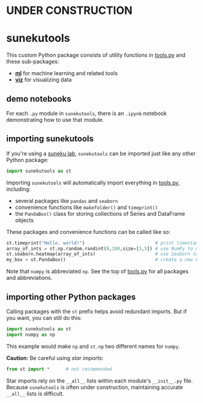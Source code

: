 # UNDER CONSTRUCTION

# sunekutools

This custom Python package consists of utility functions in [tools.py](https://github.com/samkennerly/suneku/blob/master/sunekutools/tools.py) and these sub-packages:

* **[ml](https://github.com/samkennerly/suneku/tree/master/sunekutools/ml)** for machine learning and related tools
* **[viz](https://github.com/samkennerly/suneku/tree/master/sunekutools/viz)** for visualizing data

## demo notebooks

For each `.py` module in `sunekutools`, there is an `.ipynb` notebook demonstrating how to use that module.


## importing sunekutools

If you're using a [suneku lab](https://github.com/samkennerly/suneku/tree/master/labs), `sunekutools` can be imported just like any other Python package:
```python
import sunekutools as st
```
Importing `sunekutools` will automatically import everything in [tools.py](https://github.com/samkennerly/suneku/blob/master/sunekutools/tools.py), including:

- several packages like `pandas` and `seaborn`
- convenience functions like `makefolder()` and `timeprint()`
- the `PandaBox()` class for storing collections of Series and DataFrame objects

These packages and convenience functions can be called like so:

```python
st.timeprint("Hello, world!")                          # print timestamp and message
array_of_ints = st.np.random.randint(0,100,size=[5,5]) # use NumPy to make an array of random integers
st.seaborn.heatmap(array_of_ints)                      # use Seaborn to draw a heatmap
my_box = st.PandaBox()                                 # create a new PandaBox object
```

Note that `numpy` is abbreviated `np`. See the top of [tools.py](https://github.com/samkennerly/suneku/blob/master/sunekutools/tools.py) for all packages and abbreviations.


## importing other Python packages

Calling packages with the `st` prefix helps avoid redundant imports. But if you want, you can still do this:
```python
import sunekutools as st
import numpy as np
```
This example would make `np` and `st.np` two different names for `numpy`.

**Caution:** Be careful using *star imports*:
```python
from st import *      # not recommended
```
Star imports rely on the `__all__` lists within each module's `__init__.py` file. Because `sunekutools` is often under construction, maintaining accurate `__all__` lists is difficult.
